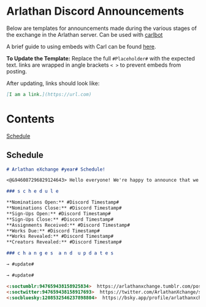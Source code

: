 # Arlathan Discord Announcements

Below are templates for announcements made during the various stages of the exchange in the Arlathan server. Can be used with [carlbot](https://carl.gg/)

A brief guide to using embeds with Carl can be found [here](https://docs.google.com/document/d/1vh4TDt-28M-mDBXp6NS8N6SCxd_bS_Qo75dBRrmr6R0/edit?usp=sharing).

**To Update the Template:** Replace the full `#Placeholder#` with the expected
text. links are wrapped in angle brackets `< >` to prevent embeds from posting.

After updating, links should look like:

```markdown
[I am a link.](https://url.com)
```

# Contents

[Schedule](https://replit.com/@enigmalea/mod-handbook#Templates/Arlathan/Discord%20Announcements.md:16:11)


## Schedule

```markdown
# Arlathan eXchange #year# Schedule!

<@&946087296829124643> Hello everyone! We're happy to announce that we're back for the year with a schedule and some updates.

### s c h e d u l e

**Nominations Open:** #Discord Timestamp#
**Nominations Close:** #Discord Timestamp#
**Sign-Ups Open:** #Discord Timestamp#
**Sign-Ups Close:** #Discord Timestamp#
**Assignments Received:** #Discord Timestamp#
**Works Due:** #Discord Timestamp#
**Works Revealed:** #Discord Timestamp#
**Creators Revealed:** #Discord Timestamp#

### c h a n g e s  a n d  u p d a t e s

→ #update#

→ #update#

<:soctumblr:947659438158925834>  https://arlathanxchange.tumblr.com/post/742608035406544896/arlathan-exchange-is-returning
<:soctwitter:947659438158917693>  https://twitter.com/ArlathanXchange/status/1758970791557841349
<:socbluesky:1208532546237898804>  https://bsky.app/profile/arlathanxchange.bsky.social/post/3klnfogj75m2j
